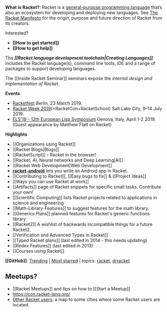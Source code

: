 **What is Racket?**: Racket is a [general-purpose programming language](https://docs.racket-lang.org/quick/index.html) that’s also an ecosystem for developing and deploying new languages. See [The Racket Manifesto](http://felleisen.org/matthias/manifesto/) for the origin, purpose and future direction of Racket from its creators.

Interested?

* **[[How to get started]]**  
* **[[How to get help]]**

The **_[[Racket language development toolchain|Creating Languages]]_** includes the Racket language(s), command line tools, IDE and a range of packages to support developing languages.

The [[Inside Racket Seminar]] seminars expose the _internal design and implementation of Racket_.

**Events**  
* [Racketfest](https://racketfest.com/) Berlin, 23 March 2019.
* [Racket Week 2019](https://con.racket-lang.org/2019/)(=RacketCon+RacketSchool) Salt Lake City, 8–14 July 2019.
* [ELS'19 - 12th European Lisp Symposium](http://www.european-lisp-symposium.org/)  Genova, Italy, April 1-2 2019. (Guest appearance by Matthew Flatt on Racket)

**Highlights**   
* [[Organizations using Racket]]  
* [[Racket Blogs|Blogs]]
* [[RacketScript]] - Racket in the browser!  
* [[Racket, AI, Neural networks and Deep Learning|AI]]   
* [[Racket Web Development|Web Development]]
* **[racket-android](https://github.com/jeapostrophe/racket-android)** lets you write an Android app in Racket.
* [[Contributing to Racket]], [[Easy bugs to fix]] & [[Project Ideas]] 
* [[Ways you can use Racket at work]] 
* [[Artifacts]] page of Racket snippets for specific small tasks.  Contribute your own!
* [[Scientific Computing]] lists Racket projects related to applications in science and engineering
* [[Math-Library-Features]] to suggest features for the math library.
* [[Generics Plans]] planned features for Racket's generic functions library
* [[Racket2]] A wishlist of backwards incompatible things for a future Racket2.
* [[Verification and Advanced Types in Racket]]
* [[Typed Racket plans]] (last edited in 2014 - this needs updating)
* [[Redex Features]] (last edited in 2013)
* [[Courses using Racket]]  

**[[GitHub]]**: [Trending](https://github.com/trending/racket?since=monthly) | [Most starred](https://github.com/search?l=racket&q=stars%3A%3E1&s=stars&type=Repositories) | topics: [racket](https://github.com/topics/racket), [drracket](https://github.com/topics/drracket)

## Meetups?
* [[Racket Meetups]] and tips on how to [[Start a Meetup]] 
* <https://con.racket-lang.org/>
* [Other Racket users](https://drive.google.com/open?id=1i3zN11e_6te5ytduAiv1cidrIi4&usp=sharing):
a map to some cities where some Racket users are located.
 